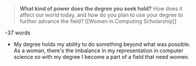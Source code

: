 >  **What kind of power does the degree you seek hold?** How does it affect our world today, and how do you plan to use your degree to further advance the field? [[Women in Computing Scholarship]]

-37 words
 - My degree holds my ability to do something beyond what was possible. As a woman, there's the imbalance in my representation in computer science so with my degree I become a part of a field that need women.

